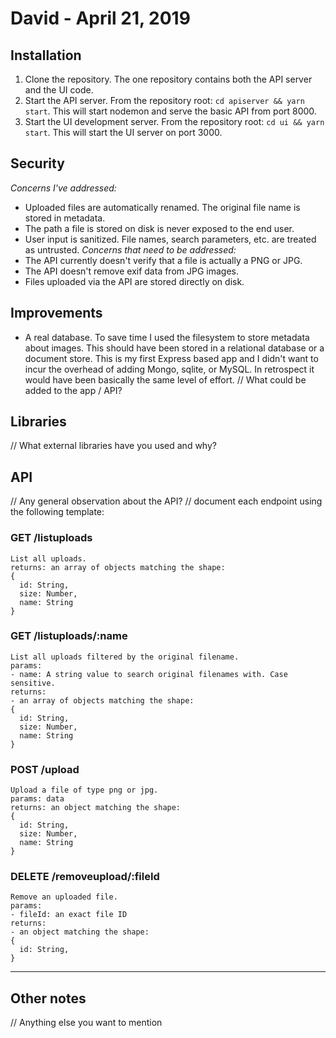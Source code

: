 # David - April 21, 2019
## Installation
1. Clone the repository. The one repository contains both the API server and the UI code.
2. Start the API server. From the repository root: `cd apiserver && yarn start`. This will start nodemon and serve the basic API from port 8000.
3. Start the UI development server. From the repository root: `cd ui && yarn start`. This will start the UI server on port 3000.

## Security
*Concerns I've addressed:*
- Uploaded files are automatically renamed. The original file name is stored in metadata.
- The path a file is stored on disk is never exposed to the end user.
- User input is sanitized. File names, search parameters, etc. are treated as untrusted.
*Concerns that need to be addressed:*
- The API currently doesn't verify that a file is actually a PNG or JPG.
- The API doesn't remove exif data from JPG images.
- Files uploaded via the API are stored directly on disk.

## Improvements
- A real database. To save time I used the filesystem to store metadata about images. This should have been stored in a relational database or a document store. This is my first Express based app and I didn't want to incur the overhead of adding Mongo, sqlite, or MySQL. In retrospect it would have been basically the same level of effort.
// What could be added to the app / API?

## Libraries
// What external libraries have you used and why?

## API
// Any general observation about the API?
// document each endpoint using the following template:
### GET /listuploads
```
List all uploads.
returns: an array of objects matching the shape:
{
  id: String,
  size: Number,
  name: String
}
```
### GET /listuploads/:name
```
List all uploads filtered by the original filename.
params:
- name: A string value to search original filenames with. Case sensitive.
returns:
- an array of objects matching the shape:
{
  id: String,
  size: Number,
  name: String
}
```
### POST /upload
```
Upload a file of type png or jpg.
params: data
returns: an object matching the shape:
{
  id: String,
  size: Number,
  name: String
}
```
### DELETE /removeupload/:fileId
```
Remove an uploaded file.
params:
- fileId: an exact file ID 
returns:
- an object matching the shape:
{
  id: String,
}
```
---
## Other notes
// Anything else you want to mention